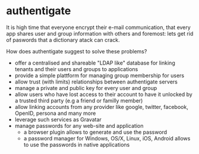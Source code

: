 authentigate
============

It is high time that everyone encrypt their e-mail communication, that every app shares user and group information with others and foremost: lets get rid of paswords that a dictionary atack can crack.

How does authentigate suggest to solve these problems?

* offer a centralised and shareable "LDAP like" database for linking tenants and their users and groups to applications
* provide a simple plattform for managing group membership for users
* allow trust (with limits) relationships between authentigate servers
* manage a private and public key for every user and group
* allow users who have lost access to their account to have it unlocked by a trusted third party (e.g a friend or familly member)
* allow linking accounts from any provider like google, twitter, facebook, OpenID, persona and many more
* leverage such services as Gravatar
* manage passwords for any web-site and application
  * a browser plugin allows to generate and use the password
  * a password manager for Windows, OS/X, Linux, iOS, Android allows to use the passwords in native applications


